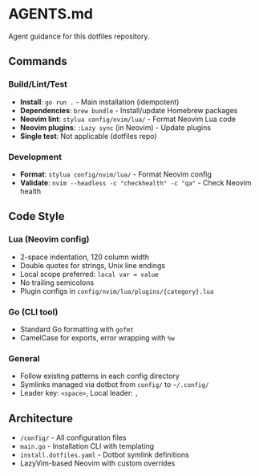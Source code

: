 # AGENTS.md

Agent guidance for this dotfiles repository.

## Commands

### Build/Lint/Test

- **Install**: `go run .` - Main installation (idempotent)
- **Dependencies**: `brew bundle` - Install/update Homebrew packages
- **Neovim lint**: `stylua config/nvim/lua/` - Format Neovim Lua code
- **Neovim plugins**: `:Lazy sync` (in Neovim) - Update plugins
- **Single test**: Not applicable (dotfiles repo)

### Development

- **Format**: `stylua config/nvim/lua/` - Format Neovim config
- **Validate**: `nvim --headless -c "checkhealth" -c "qa"` - Check Neovim health

## Code Style

### Lua (Neovim config)

- 2-space indentation, 120 column width
- Double quotes for strings, Unix line endings
- Local scope preferred: `local var = value`
- No trailing semicolons
- Plugin configs in `config/nvim/lua/plugins/{category}.lua`

### Go (CLI tool)

- Standard Go formatting with `gofmt`
- CamelCase for exports, error wrapping with `%w`

### General

- Follow existing patterns in each config directory
- Symlinks managed via dotbot from `config/` to `~/.config/`
- Leader key: `<space>`, Local leader: `,`

## Architecture

- `/config/` - All configuration files
- `main.go` - Installation CLI with templating
- `install.dotfiles.yaml` - Dotbot symlink definitions
- LazyVim-based Neovim with custom overrides
